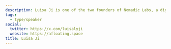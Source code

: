 ```yaml
---
description: Luisa Ji is one of the two founders of Nomadic Labs, a digital studio working with social impact organizations, developing strategy and digital tools that enable people to manifest their purposes and build communities. Luisa has a background in architecture (M.ARCH) and a keen eye on identifying opportunities for bridging the digital with the physical spaces. Her work is entangled with organizations and entrepreneurs who imagine futures that are abundant, collaborative, and convivial, including the Design Futures Initiative (San Francisco) and UKAI Project
tags:
  - type/speaker
social:
  twitter: https://x.com/luisalyji
  website: https://afloating.space
title: Luisa Ji
---
```

